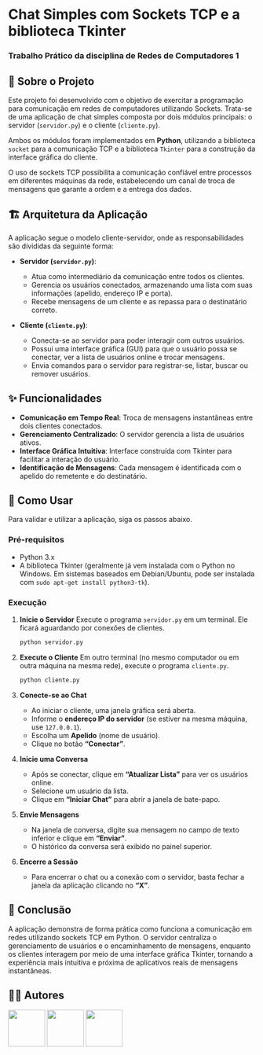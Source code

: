 # Chat Simples com Sockets TCP e a biblioteca Tkinter

### Trabalho Prático da disciplina de Redes de Computadores 1

## 📖 Sobre o Projeto

Este projeto foi desenvolvido com o objetivo de exercitar a programação para comunicação em redes de computadores utilizando Sockets. Trata-se de uma aplicação de chat simples composta por dois módulos principais: o servidor (`servidor.py`) e o cliente (`cliente.py`).

Ambos os módulos foram implementados em **Python**, utilizando a biblioteca `socket` para a comunicação TCP e a biblioteca `Tkinter` para a construção da interface gráfica do cliente.

O uso de sockets TCP possibilita a comunicação confiável entre processos em diferentes máquinas da rede, estabelecendo um canal de troca de mensagens que garante a ordem e a entrega dos dados.

## 🏗️ Arquitetura da Aplicação

A aplicação segue o modelo cliente-servidor, onde as responsabilidades são divididas da seguinte forma:

* **Servidor (`servidor.py`)**:
    * Atua como intermediário da comunicação entre todos os clientes.
    * Gerencia os usuários conectados, armazenando uma lista com suas informações (apelido, endereço IP e porta).
    * Recebe mensagens de um cliente e as repassa para o destinatário correto.

* **Cliente (`cliente.py`)**:
    * Conecta-se ao servidor para poder interagir com outros usuários.
    * Possui uma interface gráfica (GUI) para que o usuário possa se conectar, ver a lista de usuários online e trocar mensagens.
    * Envia comandos para o servidor para registrar-se, listar, buscar ou remover usuários.

## ✨ Funcionalidades

* **Comunicação em Tempo Real**: Troca de mensagens instantâneas entre dois clientes conectados.
* **Gerenciamento Centralizado**: O servidor gerencia a lista de usuários ativos.
* **Interface Gráfica Intuitiva**: Interface construída com Tkinter para facilitar a interação do usuário.
* **Identificação de Mensagens**: Cada mensagem é identificada com o apelido do remetente e do destinatário.

## 🚀 Como Usar

Para validar e utilizar a aplicação, siga os passos abaixo.

### Pré-requisitos

* Python 3.x
* A biblioteca Tkinter (geralmente já vem instalada com o Python no Windows. Em sistemas baseados em Debian/Ubuntu, pode ser instalada com `sudo apt-get install python3-tk`).

### Execução

1.  **Inicie o Servidor**
    Execute o programa `servidor.py` em um terminal. Ele ficará aguardando por conexões de clientes.
    ```bash
    python servidor.py
    ```

2.  **Execute o Cliente**
    Em outro terminal (no mesmo computador ou em outra máquina na mesma rede), execute o programa `cliente.py`.
    ```bash
    python cliente.py
    ```

3.  **Conecte-se ao Chat**
    * Ao iniciar o cliente, uma janela gráfica será aberta.
    * Informe o **endereço IP do servidor** (se estiver na mesma máquina, use `127.0.0.1`).
    * Escolha um **Apelido** (nome de usuário).
    * Clique no botão **“Conectar”**.

4.  **Inicie uma Conversa**
    * Após se conectar, clique em **“Atualizar Lista”** para ver os usuários online.
    * Selecione um usuário da lista.
    * Clique em **“Iniciar Chat”** para abrir a janela de bate-papo.

5.  **Envie Mensagens**
    * Na janela de conversa, digite sua mensagem no campo de texto inferior e clique em **“Enviar”**.
    * O histórico da conversa será exibido no painel superior.

6.  **Encerre a Sessão**
    * Para encerrar o chat ou a conexão com o servidor, basta fechar a janela da aplicação clicando no **“X”**.

## 🏁 Conclusão

A aplicação demonstra de forma prática como funciona a comunicação em redes utilizando sockets TCP em Python. O servidor centraliza o gerenciamento de usuários e o encaminhamento de mensagens, enquanto os clientes interagem por meio de uma interface gráfica Tkinter, tornando a experiência mais intuitiva e próxima de aplicativos reais de mensagens instantâneas.

## 👨‍💻 Autores


[<img loading="lazy" src="https://avatars.githubusercontent.com/u/130513027?v=4" width="75">](https://github.com/beatriztl)
[<img loading="lazy" src="https://avatars.githubusercontent.com/u/63272510?v=4" width="75">](https://github.com/DenilsonBSouza)
[<img loading="lazy" src="https://avatars.githubusercontent.com/u/159035420?v=4" width="75">](https://github.com/LucasDL27)




